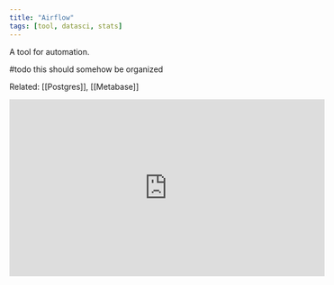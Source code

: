 ```yaml
---
title: "Airflow"
tags: [tool, datasci, stats]
---
```


A tool for automation.

#todo this should somehow be organized

Related: [[Postgres]], [[Metabase]]

<iframe src="http://www.youtube.com/embed/wd9EyCFHBck" width="560" height="315" frameborder="0" allowfullscreen></iframe>
